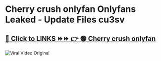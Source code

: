 
 # Cherry crush onlyfan Onlyfans Leaked - Update Files cu3sv

## <h2><a href="https://clipsfans.com/Cherry_crush_onlyfan&ref=git">🔗 Click to LINKS ⏩⏩ 👉 🟢 Cherry crush onlyfan </a></h2>

<a href="https://clipsfans.com/Cherry_crush_onlyfan&ref=git" rel="nofollow" data-target="animated-image.originalLink"><img src="https://i.ibb.co.com/xMMVF88/686577567.gif" alt="Viral Video Original" style="max-width: 100%; display: inline-block;" data-target="animated-image.originalImage"></a>

